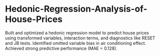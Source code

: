 # Hedonic-Regression-Analysis-of-House-Prices
Built and optimized a hedonic regression model to predict house prices using transformed variables, interaction terms, and diagnostics like RESET and JB tests. Identified omitted variable bias in air conditioning effect. Achieved strong predictive performance (MAE = 0.128).

